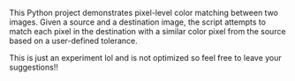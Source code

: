 This Python project demonstrates pixel-level color matching between two images. 
Given a source and a destination image, the script attempts to match each 
pixel in the destination with a similar color pixel from the source based 
on a user-defined tolerance.

This is just an experiment lol and is not optimized so feel free to leave your suggestions!!
